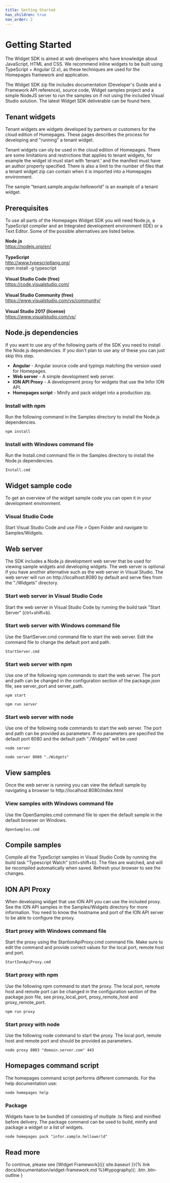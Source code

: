 ```yaml
---
title: Getting Started
has_children: true
nav_order: 2
---
```


# Getting Started

The Widget SDK is aimed at web developers who have knowledge about JavaScript, HTML and CSS. We recommend inline widgets to be built using TypeScript + Angular (2.x), as these techniques are used for the Homepages framework and application.

The Widget SDK zip file includes documentation (Developer's Guide and a Framework API reference), source code, Widget samples project and a simple NodeJS server to run the samples on if not using the included Visual Studio solution.
The latest Widget SDK deliverable can be found here.

## Tenant widgets
Tenant widgets are widgets developed by partners or customers for the cloud edition of Homepages. These pages describes the process for developing and "running" a tenant widget.

Tenant widgets can oly be used in the cloud edition of Homepages. There are some limitations and restrictions that applies to tenant widgets, for example the widget id must start with ‘tenant.’ and the manifest must have an author property specified. There is also a limit to the number of files that a tenant widget zip can contain when it is imported into a Homepages environment.

The sample “tenant.sample.angular.helloworld” is an example of a tenant widget.

## Prerequisites
To use all parts of the Homepages Widget SDK you will need Node.js, a TypeScript compiler and an Integrated development environment (IDE) or a Text Editor. Some of the possible alternatives are listed below.

<b> Node.js </b> 
  <br> https://nodejs.org/en/ <br>
<br><b> TypeScript </b> 
  <br> http://www.typescriptlang.org/
  <br> npm install -g typescript <br>
<br><b> Visual Studio Code (free) </b> 
  <br> https://code.visualstudio.com/ <br>
<br><b> Visual Studio Community (free) </b> 
  <br> https://www.visualstudio.com/vs/community/ <br>
<br><b> Visual Studio 2017 (license) </b> 
  <br> https://www.visualstudio.com/vs/ <br>


## Node.js dependencies
If you want to use any of the following parts of the SDK you need to install the Node.js dependencies. If you don't plan to use any of these you can just skip this step.

* <b>Angular</b> - Angular source code and typings matching the version used for Homepages.
* <b>Web server</b> - A simple development web server.
* <b>ION API Proxy</b> - A developmemt proxy for widgets that use the Infor ION API.
* <b>Homepages script</b> - Minify and pack widget into a production zip.

### Install with npm
Run the following command in the Samples directory to install the Node.js dependencies.
```
npm install
```
### Install with Windows command file
Run the Install.cmd command file in the Samples directory to install the Node.js dependencies.
```
Install.cmd
```

## Widget sample code
To get an overview of the widget sample code you can open it in your development environment.

### Visual Studio Code
Start Visual Studio Code and use File > Open Folder and navigate to Samples/Widgets.

## Web server
The SDK includes a Node.js development web server that be used for viewing sample widgets and developing widgets. The web server is optional if you have another alternative such as the web server in Visual Studio. The web server will run on http://localhost:8080 by default and serve files from the "./Widgets" directory.

### Start web server in Visual Studio Code
Start the web server in Visual Studio Code by running the build task "Start Server" (ctrl+shift+b).

### Start web server with Windows command file
Use the StartServer.cmd command file to start the web server. Edit the command file to change the default port and path.
```
StartServer.cmd
```

### Start web server with npm
Use one of the following npm commands to start the web server. The port and path can be changed in the configuration section of the package.json file, see server_port and server_path.
```
npm start
```
```
npm run server
```

### Start web server with node
Use one of the following node commands to start the web server. The port and path can be provided as parameters. If no parameters are specified the default port 8080 and the default path "./Widgets" will be used
```
node server
```
```
node server 8080 "./Widgets"
```

## View samples
Once the web server is running you can view the default sample by navigating a browser to http://localhost:8080/index.html

### View samples with Windows command file
Use the OpenSamples.cmd command file to open the default sample in the default browser on Windows.
```
OpenSamples.cmd
```

## Compile samples
Compile all the TypeScript samples in Visual Studio Code by running the build task "Typescript Watch" (ctrl+shift+b). The files are watched, and will be recompiled automatically when saved. Refresh your browser to see the changes.

## ION API Proxy
When developing widget that use ION API you can use the included proxy. See the ION API samples in the Samples/Widgets directory for more information. You need to know the hostname and port of the ION API server to be able to configure the proxy.

### Start proxy with Windows command file
Start the proxy using the StartIonApiProxy.cmd command file. Make sure to edit the command and provide correct values for the local port, remote  host and port.
```
StartIonApiProxy.cmd
```

### Start proxy with npm
Use the following npm command to start the proxy. The local port, remote host and remote port can be changed in the configuration section of the package.json file, see proxy_local_port, proxy_remote_host and proxy_remote_port.
```
npm run proxy
```

### Start proxy  with node
Use the following node command to start the proxy. The local port, remote host and remote port and  should be provided as parameters.
```
node proxy 8083 "domain.server.com" 443
```

## Homepages command script
The homepages command script performs different commands. For the help documentation use:
```
node homepages help
```
### Package
Widgets have to be bundled (if consisting of multiple .ts files) and minified before delivery. The package command can be used to build, minify and package a widget or a list of widgets.
```
node homepages pack "infor.sample.helloworld"
```

## Read more
To continue, please see
[Widget Framework]({{ site.baseurl }}{% link docs/documentation/widget-framework.md %}#typography){: .btn .btn-outline }

